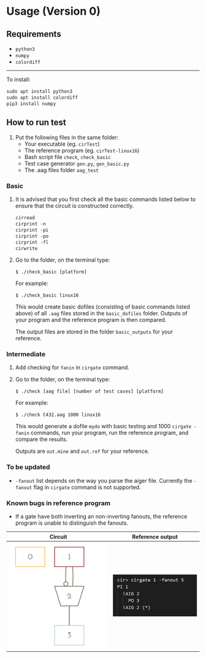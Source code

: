 # Usage (Version 0)
## Requirements
- `python3`
- `numpy`
- `colordiff`

***
To install:  
```
sudo apt install python3
sudo apt install colordiff
pip3 install numpy
```
## How to run test
1. Put the following files in the same folder:
    - Your executable (eg. `cirTest`)
    - The reference program (eg. `cirTest-linux16`)
    - Bash script file `check`, `check_basic`
    - Test case generator `gen.py`, `gen_basic.py`
    - The .aag files folder `aag_test`
### Basic
1. It is advised that you first check all the basic commands listed below to ensure that the circuit is constructed correctly.
    ```
    cirread 
    cirprint -n
    cirprint -pi
    cirprint -po
    cirprint -fl
    cirwrite 
    ```

2. Go to the folder, on the terminal type:
    ```
    $ ./check_basic [platform]
    ```
    For example:
    ```
    $ ./check_basic linux16
    ```
    This would create basic dofiles (consisting of basic commands listed above) of all `.aag` files stored in the `basic_dofiles` folder. Outputs of your program and the reference program is then compared.

    The output files are stored in the folder `basic_outputs` for your reference.

### Intermediate
1. Add checking for `fanin` in `cirgate` command.
2. Go to the folder, on the terminal type:
    ```
    $ ./check [aag file] [number of test cases] [platform]
    ```
    For example:
    ```
    $ ./check C432.aag 1000 linux16
    ```
    This would generate a dofile `mydo` with basic testing and 1000 `cirgate -fanin` commands, run your program, run the reference program, and compare the results.

    Outputs are `out.mine` and `out.ref` for your reference.

### To be updated
- `-fanout` list depends on the way you parse the aiger file. Currently the `-fanout` flag in `cirgate` command is not supported.

### Known bugs in reference program
- If a gate have both inverting an non-inverting fanouts, the reference program is unable to distinguish the fanouts.

|Circuit|Reference output|
|-------|----------------|
|![circuit](./img/opt04.PNG)|![ref](./img/ref-bug.PNG)